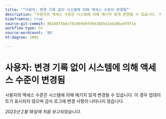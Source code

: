 ```yaml
---
title: '“사용자: 변경 기록 없이 시스템에 의해 액세스 수준이 변경됨”'
description: “사용자의 액세스 수준은 시스템에 의해 예기치 않게 변경될 수 있습니다. 이 경우 업데이트가 표시되지 않으며 감사 로그에 변경 사항이 나타나지 않습니다.
hidefromtoc: true
source-git-commit: 86168f5bdcf81904d9fd943685e2ab38ba4f8f1e
workflow-type: ht
source-wordcount: '86'
ht-degree: 100%

---
```



# 사용자: 변경 기록 없이 시스템에 의해 액세스 수준이 변경됨

사용자의 액세스 수준은 시스템에 의해 예기치 않게 변경될 수 있습니다. 이 경우 업데이트가 표시되지 않으며 감사 로그에 변경 사항이 나타나지 않습니다.

_2023년 2월 18일에 처음 보고되었습니다._

